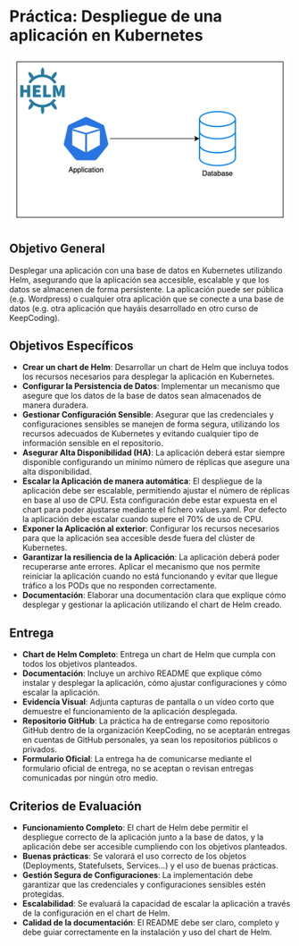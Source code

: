 # Práctica: Despliegue de una aplicación en Kubernetes

<div style="text-align: center;">
    <img src="img/diagram.png" alt="kubernetes logo" width="500"/>
</div>

## Objetivo General
Desplegar una aplicación con una base de datos en Kubernetes utilizando Helm, asegurando que la aplicación sea accesible, escalable y que los datos se almacenen de forma persistente. La aplicación puede ser pública (e.g. Wordpress) o cualquier otra aplicación que se conecte a una base de datos (e.g. otra aplicación que hayáis desarrollado en otro curso de KeepCoding).

## Objetivos Específicos
- **Crear un chart de Helm**: Desarrollar un chart de Helm que incluya todos los recursos necesarios para desplegar la aplicación en Kubernetes.
- **Configurar la Persistencia de Datos**: Implementar un mecanismo que asegure que los datos de la base de datos sean almacenados de manera duradera.
- **Gestionar Configuración Sensible**: Asegurar que las credenciales y configuraciones sensibles se manejen de forma segura, utilizando los recursos adecuados de Kubernetes y evitando cualquier tipo de información sensible en el repositorio.
- **Asegurar Alta Disponibilidad (HA)**: La aplicación deberá estar siempre disponible configurando un mínimo número de réplicas que asegure una alta disponibilidad.
- **Escalar la Aplicación de manera automática**: El despliegue de la aplicación debe ser escalable, permitiendo ajustar el número de réplicas en base al uso de CPU. Esta configuración debe estar expuesta en el chart para poder ajustarse mediante el fichero values.yaml. Por defecto la aplicación debe escalar cuando supere el 70% de uso de CPU.
- **Exponer la Aplicación al exterior**: Configurar los recursos necesarios para que la aplicación sea accesible desde fuera del clúster de Kubernetes.
- **Garantizar la resiliencia de la Aplicación**: La aplicación deberá poder recuperarse ante errores. Aplicar el mecanismo que nos permite reiniciar la aplicación cuando no está funcionando y evitar que llegue tráfico a los PODs que no responden correctamente.
- **Documentación**: Elaborar una documentación clara que explique cómo desplegar y gestionar la aplicación utilizando el chart de Helm creado.

## Entrega
- **Chart de Helm Completo**: Entrega un chart de Helm que cumpla con todos los objetivos planteados.
- **Documentación**: Incluye un archivo README que explique cómo instalar y desplegar la aplicación, cómo ajustar configuraciones y cómo escalar la aplicación.
- **Evidencia Visual**: Adjunta capturas de pantalla o un vídeo corto que demuestre el funcionamiento de la aplicación desplegada.
- **Repositorio GitHub**: La práctica ha de entregarse como repositorio GitHub dentro de la organización KeepCoding, no se aceptarán entregas en cuentas de GitHub personales, ya sean los repositorios públicos o privados.
- **Formulario Oficial**: La entrega ha de comunicarse mediante el formulario oficial de entrega, no se aceptan o revisan entregas comunicadas por ningún otro medio.

## Criterios de Evaluación
- **Funcionamiento Completo**: El chart de Helm debe permitir el despliegue correcto de la aplicación junto a la base de datos, y la aplicación debe ser accesible cumpliendo con los objetivos planteados.
- **Buenas prácticas**: Se valorará el uso correcto de los objetos (Deployments, Statefulsets, Services…) y el uso de buenas prácticas.
- **Gestión Segura de Configuraciones**: La implementación debe garantizar que las credenciales y configuraciones sensibles estén protegidas. 
- **Escalabilidad**: Se evaluará la capacidad de escalar la aplicación a través de la configuración en el chart de Helm.
- **Calidad de la documentación**: El README debe ser claro, completo y debe guiar correctamente en la instalación y uso del chart de Helm.